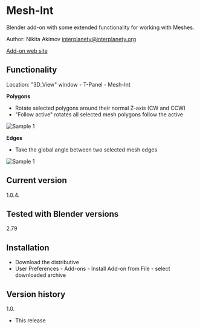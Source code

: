 # Mesh-Int
Blender add-on with some extended functionality for working with Meshes.

Author: Nikita Akimov interplanety@interplanety.org

<a href="https://b3d.interplanety.org/en/blender-add-on-mesh-int/">Add-on web site</a>

Functionality
-
Location: "3D_View" window - T-Panel - Mesh-Int

**Polygons**

- Rotate selected polygons around their normal Z-axis (CW and CCW)
- "Follow active" rotates all selected mesh polygons follow the active

<img src="https://b3d.interplanety.org/wp-content/upload_content/2018/02/02.gif" title="Sample 1">

**Edges**

- Take the global angle between two selected mesh edges

<img src="https://b3d.interplanety.org/wp-content/upload_content/2018/02/01.gif" title="Sample 1">

Current version
-
1.0.4.

Tested with Blender versions
-
2.79

Installation
-
- Download the distributive
- User Preferences - Add-ons - Install Add-on from File - select downloaded archive

Version history
-
1.0.
- This release
